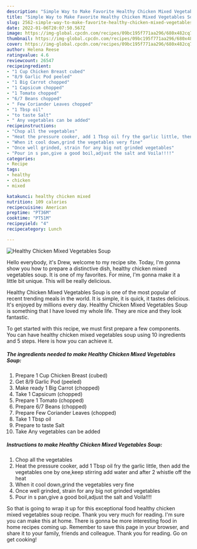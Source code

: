 ```yaml
---
description: "Simple Way to Make Favorite Healthy Chicken Mixed Vegetables Soup"
title: "Simple Way to Make Favorite Healthy Chicken Mixed Vegetables Soup"
slug: 2562-simple-way-to-make-favorite-healthy-chicken-mixed-vegetables-soup
date: 2022-01-06T20:07:50.567Z
image: https://img-global.cpcdn.com/recipes/09bc195f771aa296/680x482cq70/healthy-chicken-mixed-vegetables-soup-recipe-main-photo.jpg
thumbnail: https://img-global.cpcdn.com/recipes/09bc195f771aa296/680x482cq70/healthy-chicken-mixed-vegetables-soup-recipe-main-photo.jpg
cover: https://img-global.cpcdn.com/recipes/09bc195f771aa296/680x482cq70/healthy-chicken-mixed-vegetables-soup-recipe-main-photo.jpg
author: Helena Reese
ratingvalue: 4.6
reviewcount: 26547
recipeingredient:
- "1 Cup Chicken Breast cubed"
- "8/9 Garlic Pod peeled"
- "1 Big Carrot chopped"
- "1 Capsicum chopped"
- "1 Tomato chopped"
- "6/7 Beans chopped"
- " Few Coriander Leaves chopped"
- "1 Tbsp oil"
- "to taste Salt"
- " Any vegetables can be added"
recipeinstructions:
- "Chop all the vegetables"
- "Heat the pressure cooker, add 1 Tbsp oil fry the garlic little, then add the vegetables one by one,keep stirring add water and after 2 whistle off the heat"
- "When it cool down,grind the vegetables very fine"
- "Once well grinded, strain for any big not grinded vegetables"
- "Pour in s pan,give a good boil,adjust the salt and Voila!!!!"
categories:
- Recipe
tags:
- healthy
- chicken
- mixed

katakunci: healthy chicken mixed 
nutrition: 109 calories
recipecuisine: American
preptime: "PT36M"
cooktime: "PT51M"
recipeyield: "4"
recipecategory: Lunch

---
```



![Healthy Chicken Mixed Vegetables Soup](https://img-global.cpcdn.com/recipes/09bc195f771aa296/680x482cq70/healthy-chicken-mixed-vegetables-soup-recipe-main-photo.jpg)

Hello everybody, it's Drew, welcome to my recipe site. Today, I'm gonna show you how to prepare a distinctive dish, healthy chicken mixed vegetables soup. It is one of my favorites. For mine, I'm gonna make it a little bit unique. This will be really delicious.

Healthy Chicken Mixed Vegetables Soup is one of the most popular of recent trending meals in the world. It is simple, it is quick, it tastes delicious. It's enjoyed by millions every day. Healthy Chicken Mixed Vegetables Soup is something that I have loved my whole life. They are nice and they look fantastic.




To get started with this recipe, we must first prepare a few components. You can have healthy chicken mixed vegetables soup using 10 ingredients and 5 steps. Here is how you can achieve it.

<!--inarticleads1-->

##### The ingredients needed to make Healthy Chicken Mixed Vegetables Soup:

1. Prepare 1 Cup Chicken Breast (cubed)
1. Get 8/9 Garlic Pod (peeled)
1. Make ready 1 Big Carrot (chopped)
1. Take 1 Capsicum (chopped)
1. Prepare 1 Tomato (chopped)
1. Prepare 6/7 Beans (chopped)
1. Prepare  Few Coriander Leaves (chopped)
1. Take 1 Tbsp oil
1. Prepare to taste Salt
1. Take  Any vegetables can be added




<!--inarticleads2-->

##### Instructions to make Healthy Chicken Mixed Vegetables Soup:

1. Chop all the vegetables
1. Heat the pressure cooker, add 1 Tbsp oil fry the garlic little, then add the vegetables one by one,keep stirring add water and after 2 whistle off the heat
1. When it cool down,grind the vegetables very fine
1. Once well grinded, strain for any big not grinded vegetables
1. Pour in s pan,give a good boil,adjust the salt and Voila!!!!




So that is going to wrap it up for this exceptional food healthy chicken mixed vegetables soup recipe. Thank you very much for reading. I'm sure you can make this at home. There is gonna be more interesting food in home recipes coming up. Remember to save this page in your browser, and share it to your family, friends and colleague. Thank you for reading. Go on get cooking!
